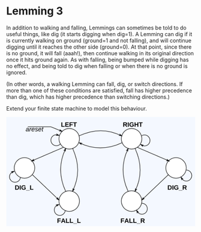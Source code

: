 # Lemming 3

In addition to walking and falling, Lemmings can sometimes be told to do useful things, like dig (it starts digging when dig=1). A Lemming can dig if it is currently walking on ground (ground=1 and not falling), and will continue digging until it reaches the other side (ground=0). At that point, since there is no ground, it will fall (aaah!), then continue walking in its original direction once it hits ground again. As with falling, being bumped while digging has no effect, and being told to dig when falling or when there is no ground is ignored.

(In other words, a walking Lemming can fall, dig, or switch directions. If more than one of these conditions are satisfied, fall has higher precedence than dig, which has higher precedence than switching directions.)

Extend your finite state machine to model this behaviour.

![alt text](image.png)
